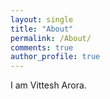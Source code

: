 ```yaml
---
layout: single
title: "About"
permalink: /About/
comments: true
author_profile: true
---
```



I am Vittesh Arora.
